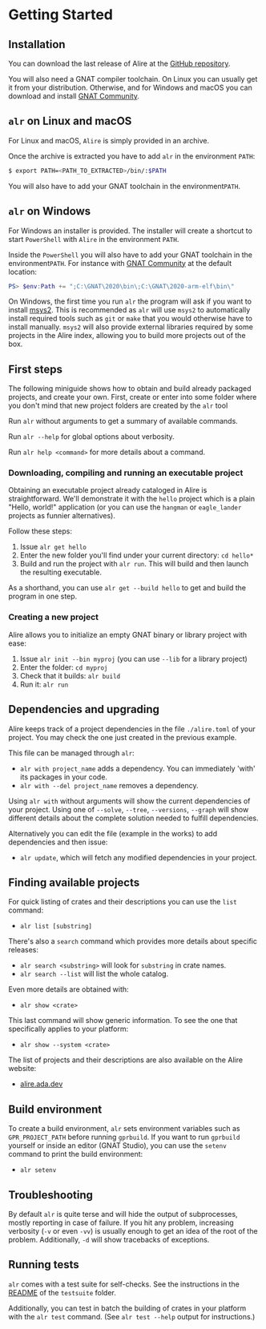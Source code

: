 # Getting Started

## Installation

You can download the last release of Alire at the [GitHub repository](https://github.com/alire-project/alire/releases).

You will also need a GNAT compiler toolchain. On Linux you can usually get it from your
distribution. Otherwise, and for Windows and macOS you can download and install
[GNAT Community](https://www.adacore.com/download).

## `alr` on Linux and macOS

For Linux and macOS, `Alire` is simply provided in an archive. 

Once the archive is extracted you have to add `alr` in the environment `PATH`:
```bash
$ export PATH=<PATH_TO_EXTRACTED>/bin/:$PATH
```

You will also have to add your GNAT toolchain in the environment`PATH`.

## `alr` on Windows

For Windows an installer is provided. The installer will create a shortcut to start `PowerShell` with `Alire` in the environment `PATH`.

Inside the `PowerShell` you will also have to add your GNAT toolchain in the environment`PATH`.
For instance with [GNAT Community](https://www.adacore.com/download) at the default location:
```powershell
PS> $env:Path += ";C:\GNAT\2020\bin\;C:\GNAT\2020-arm-elf\bin\"
```

On Windows, the first time you run `alr` the program will ask if you want to
install [msys2](https://www.msys2.org/). This is recommended as `alr` will use
`msys2` to automatically install required tools such as `git` or `make` that
you would otherwise have to install manually. `msys2` will also provide
external libraries required by some projects in the Alire index, allowing you
to build more projects out of the box.

## First steps

The following miniguide shows how to obtain and build already packaged
projects, and create your own. First, create or enter into some folder where
you don't mind that new project folders are created by the `alr` tool

Run `alr` without arguments to get a summary of available commands.

Run `alr --help` for global options about verbosity.

Run `alr help <command>` for more details about a command.

### Downloading, compiling and running an executable project

Obtaining an executable project already cataloged in Alire is straightforward.
We'll demonstrate it with the `hello` project which is a plain "Hello, world!"
application (or you can use the `hangman` or `eagle_lander` projects as funnier
alternatives).

Follow these steps:

1. Issue `alr get hello`
1. Enter the new folder you'll find under your current directory: `cd hello*`
1. Build and run the project with `alr run`. This will build and then launch
   the resulting executable.

As a shorthand, you can use `alr get --build hello` to get and build the
program in one step.

### Creating a new project

Alire allows you to initialize an empty GNAT binary or library project with
ease:

1. Issue `alr init --bin myproj` (you can use `--lib` for a library project)
1. Enter the folder: `cd myproj`
1. Check that it builds: `alr build`
1. Run it: `alr run`

## Dependencies and upgrading

Alire keeps track of a project dependencies in the file `./alire.toml` of your
project. You may check the one just created in the previous example.

This file can be managed through `alr`:

* `alr with project_name` adds a dependency. You can immediately 'with' its
  packages in your code.
* `alr with --del project_name` removes a dependency.

Using `alr with` without arguments will show the current dependencies of your
project. Using one of `--solve`, `--tree`, `--versions`, `--graph` will show
different details about the complete solution needed to fulfill dependencies.

Alternatively you can edit the file (example in the works) to add dependencies
and then issue:

* `alr update`, which will fetch any modified dependencies in your project.

## Finding available projects

For quick listing of crates and their descriptions you can use the `list`
command:

* `alr list [substring]`

There's also a `search` command which provides more details about specific
releases:

* `alr search <substring>` will look for `substring` in crate names.
* `alr search --list` will list the whole catalog.

Even more details are obtained with:

* `alr show <crate>`

This last command will show generic information. To see the one that
specifically applies to your platform:

* `alr show --system <crate>`

The list of projects and their descriptions are also available on the Alire
website:

* [alire.ada.dev](https://alire.ada.dev)

## Build environment

To create a build environment, `alr` sets environment variables such as
`GPR_PROJECT_PATH` before running `gprbuild`. If you want to run `gprbuild`
yourself or inside an editor (GNAT Studio), you can use the `setenv` command to
print the build environment:

* `alr setenv`

## Troubleshooting

By default `alr` is quite terse and will hide the output of subprocesses,
mostly reporting in case of failure. If you hit any problem, increasing
verbosity (`-v` or even `-vv`) is usually enough to get an idea of the root of
the problem. Additionally, `-d` will show tracebacks of exceptions.

## Running tests

`alr` comes with a test suite for self-checks. See the instructions in the
[README](https://github.com/alire-project/alire/blob/master/testsuite/README.md)
of the `testsuite` folder.

Additionally, you can test in batch the building of crates in your platform
with the `alr test` command. (See `alr test --help` output for instructions.)
